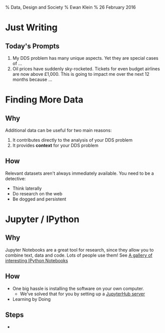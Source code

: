 % Data, Design and Society
% Ewan Klein
% 26 February 2016


# Just Writing

## Today's Prompts

1. My DDS problem has many unique aspects. Yet they are special cases of ...
2. Oil prices have suddenly sky-rocketed. Tickets for even budget airlines are now above £1,000. This is going to impact me over the next 12 months because ...

# Finding More Data

## Why

Additional data can be useful for two main reasons:

1. It contributes directly to the analysis of your DDS problem
2. It provides **context** for your DDS problem

## How

Relevant datasets aren't always immediately available. You need to be a detective:

* Think laterally
* Do research on the web
* Be dogged and persistent

# Jupyter / IPython

## Why

Jupyter Notebooks are a great tool for research, since they allow you to combine text, data and code. Lots of people use them! See 
[A gallery of interesting IPython Notebooks](https://github.com/ipython/ipython/wiki/A-gallery-of-interesting-IPython-Notebooks)

## How

* One big hassle is installing the software on your own computer.
    * We've solved that for you by setting up a [JupyterHub server](https://edinburghlivinglab.github.io/dds/jupyter/)
* Learning by Doing

## Steps

* 




